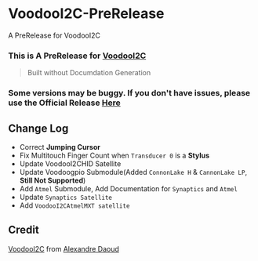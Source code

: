 # VoodooI2C-PreRelease
A PreRelease for VoodooI2C

### This is A PreRelease for [VoodooI2C](https://github.com/alexandred/VoodooI2C)
> Built without Documdation Generation

### Some versions may be buggy. If you don't have issues, please use the **Official Release** [Here](https://github.com/alexandred/VoodooI2C/releases)

## Change Log

- Correct **Jumping Cursor**
- Fix Multitouch Finger Count when `Transducer 0` is a **Stylus**
- Update VoodooI2CHID Satellite
- Update Voodoogpio Submodule(Added `ConnonLake H` & `CannonLake LP`, **Still Not Supported**)
- Add `Atmel` Submodule, Add Documentation for `Synaptics` and `Atmel`
- Update `Synaptics Satellite`
- Add `VoodooI2CAtmelMXT satellite`

## Credit
[VoodooI2C](https://github.com/alexandred/VoodooI2C) from [Alexandre Daoud](https://github.com/alexandred)

